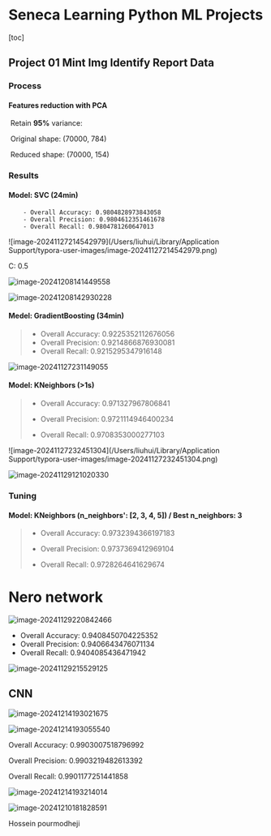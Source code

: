 # Seneca Learning Python ML Projects

[toc]

## Project 01 Mint Img Identify Report Data



### Process



#### Features reduction with PCA

​	Retain **95%** variance:

​		Original shape: (70000, 784) 

​		Reduced shape: (70000, 154)







   ### Results

#### **Model: SVC** (24min)

		- Overall Accuracy: 0.9804828973843058
		- Overall Precision: 0.9804612351461678 
		- Overall Recall: 0.9804781260647013

![image-20241127214542979](/Users/liuhui/Library/Application Support/typora-user-images/image-20241127214542979.png)

C: 0.5

![image-20241208141449558](./assets/image-20241208141449558.png)

![image-20241208142930228](./assets/image-20241208142930228.png)

#### Medel: GradientBoosting  (34min)

>- Overall Accuracy: 0.9225352112676056 
>- Overall Precision: 0.9214866876930081 
>- Overall Recall: 0.9215295347916148

![image-20241127231149055](./assets/image-20241127231149055.png)

#### Model: KNeighbors (>1s)

> - Overall Accuracy: 0.971327967806841 
>
> - Overall Precision: 0.9721114946400234 
>
> - Overall Recall: 0.9708353000277103

![image-20241127232451304](/Users/liuhui/Library/Application Support/typora-user-images/image-20241127232451304.png)

![image-20241129121020330](./assets/image-20241129121020330.png)



### Tuning

#### Model: KNeighbors (n_neighbors': [2, 3, 4, 5])  /  Best n_neighbors: 3

>- Overall Accuracy: 0.9732394366197183 
>
>- Overall Precision: 0.9737369412969104 
>
>- Overall Recall: 0.9728264641629674







# Nero network

![image-20241129220842466](./assets/image-20241129220842466.png)



- Overall Accuracy: 0.9408450704225352 
- Overall Precision: 0.9406643476071134 
- Overall Recall: 0.9404085436471942

![image-20241129215529125](./assets/image-20241129215529125.png)



## CNN

![image-20241214193021675](./assets/image-20241214193021675.png)



![image-20241214193055540](./assets/image-20241214193055540.png)

Overall Accuracy: 0.9903007518796992 

Overall Precision: 0.9903219482613392 

Overall Recall: 0.9901177251441858

![image-20241214193214014](./assets/image-20241214193214014.png)























![image-20241210181828591](./assets/image-20241210181828591.png)

Hossein pourmodheji



